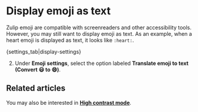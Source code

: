 # Display emoji as text

Zulip emoji are compatible with screenreaders and other accessibility
tools. However, you may still want to display emoji as text.
As an example, when a heart emoji is displayed as text, it looks like
`:heart:`.

{settings_tab|display-settings}

2. Under **Emoji settings**, select the option labeled
   **Translate emoji to text (Convert 😃 to :smile:)**.

## Related articles

You may also be interested in [**High contrast mode**](/help/high-contrast-mode).
